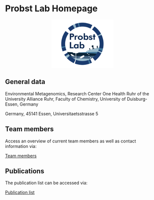 # Probst Lab Homepage

<p align="center">
<img src="https://github.com/ProbstLab/Lab_homepage/blob/main/docs/assets/Probst_Lab_Logo_transparent.png" width=40% height=40%>
  </p>

## General data

Environmental Metagenomics, Research Center One Health Ruhr of the University Alliance Ruhr, Faculty of Chemistry, University of Duisburg-Essen, Germany

Germany, 45141 Essen, Universitaetsstrasse 5

## Team members

Access an overview of current team members as well as contact information via:

[Team members](https://ProbstLab.github.io/Lab_homepage/teammembers )

## Publications

The publication list can be accessed via:

[Publication list](https:////ProbstLab.github.io/Lab_homepage/publications )

